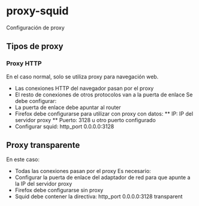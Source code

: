 # proxy-squid
Configuración de proxy
## Tipos de proxy
### Proxy HTTP
En el caso normal, solo se utiliza proxy para navegación web.
* Las conexiones HTTP del navegador pasan por el proxy
* El resto de conexiones de otros protocolos van a la puerta de enlace
Se debe configurar:
* La puerta de enlace debe apuntar al router
* Firefox debe configurarse para utilizar con proxy con datos:
** IP: IP del servidor proxy
** Puerto: 3128 u otro puerto configurado
* Configurar squid: http_port 0.0.0.0:3128
## Proxy transparente
En este caso:
* Todas las conexiones pasan por el proxy
Es necesario:
* Configurar la puerta de enlace del adaptador de red para que apunte a la IP del servidor proxy
* Firefox debe configurarse sin proxy
* Squid debe contener la directiva: http_port 0.0.0.0:3128 transparent

